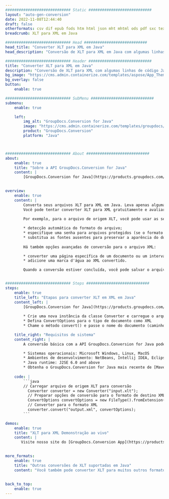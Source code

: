 ```yaml
---
############################# Static ############################
layout: "auto-gen-conversion"
date: 2022-11-08T12:44:40
draft: false
otherformats: csv dif epub fods htm html json mht mhtml ods pdf sxc tex tsv xlam xls xlsb xlsm xlsx xlt xltm xltx xml xps
breadcrumb: XLT para XML em Java

############################# Head ############################
head_title: "Converter XLT para XML em Java"
head_description: "Conversão de XLT para XML em Java com algumas linhas de código. Converta mais de 160 formatos de arquivo usando a API de conversão de documentos do GroupDocs para Java"

############################# Header ############################
title: "Converter XLT para XML em Java"
description: "Conversão de XLT para XML com algumas linhas de código Java"
bg_image: "https://cms.admin.containerize.com/templates/aspose/App_Themes/V3/images/bg/header1.png"
bg_overlay: false
button:
    enable: true

############################# SubMenu ############################
submenu:
    enable: true

    left:
        img_alt: "GroupDocs.Conversion for Java"
        image: "https://cms.admin.containerize.com/templates/groupdocs/images/product-logos/90x90-noborder/groupdocs-conversion-java.png"
        product: "GroupDocs.Conversion"
        platform: "Java"



############################# About ############################
about:
    enable: true
    title: "Sobre a API GroupDocs.Conversion for Java"
    content: |
        [GroupDocs.Conversion for Java](https://products.groupdocs.com/conversion/java/) é uma API avançada de conversão de formato de arquivo para conversão entre formatos populares de imagem e documento, como Microsoft Office, OpenDocument, PDF, HTML, e-mail, CAD. e muito mais com apenas algumas linhas de código. A API nativa detecta automaticamente os formatos dos documentos originais e oferece muitas opções para personalizar os documentos convertidos. Juntamente com a função de extrair informações de um documento, ele também suporta o armazenamento em cache dos resultados da conversão para o disco local por padrão. No entanto, qualquer tipo de armazenamento em cache pode ser suportado pela implementação das interfaces apropriadas - Amazon S3, Dropbox, Google Drive, Windows Azure, Reddis ou quaisquer outras.
    

overview:
    enable: true
    content: |
        Converta seus arquivos XLT para XML em Java. Leva apenas algumas linhas de código Java em qualquer plataforma de sua escolha, como Windows, Linux, macOS.
        Você pode tentar converter XLT para XML gratuitamente e avaliar a qualidade dos resultados da conversão. Junto com scripts de conversão de arquivo simples, você pode tentar opções mais sofisticadas para carregar o arquivo de origem XLT e armazenar a saída XML. 
        
        Por exemplo, para o arquivo de origem XLT, você pode usar as seguintes opções de carregamento:

        * detecção automática do formato do arquivo;
        * especifique uma senha para arquivos protegidos (se o formato de arquivo for compatível);
        * substitua as fontes ausentes para preservar a aparência do documento.
        
        Há também opções avançadas de conversão para o arquivo XML:

        * converter uma página específica de um documento ou um intervalo de páginas;
        * adicione uma marca d'água ao XML convertido.

        Quando a conversão estiver concluída, você pode salvar o arquivo XML no caminho do arquivo local ou em qualquer armazenamento de terceiros, como FTP, Amazon S3, Google Drive, Dropbox etc. Observe - para converter XLT para XML, você não precisa instalar nenhum software adicional, como MS Office, Open Office, Adobe Acrobat Reader etc.


############################# Steps ############################
steps:
    enable: true
    title_left: "Etapas para converter XLT em XML em Java"
    content_left: |
        [GroupDocs.Conversion for Java](https://products.groupdocs.com/conversion/java/) permite que os desenvolvedores convertam facilmente o arquivo XLT para XML com algumas linhas de código.
        
        * Crie uma nova instância da classe Converter e carregue o arquivo XLT com o caminho completo
        * Defina ConvertOptions para o tipo de documento como XML
        * Chame o método convert() e passe o nome do documento (caminho completo) e formato (XML) como parâmetro

    title_right: "Requisitos de sistema"
    content_right: |
        A conversão básica com a API GroupDocs.Conversion for Java pode ser feita com apenas algumas linhas de código. Nossas APIs são suportadas em todas as principais plataformas e sistemas operacionais. Antes de executar o código abaixo, certifique-se de ter os seguintes pré-requisitos instalados em seu sistema.

        * Sistemas operacionais: Microsoft Windows, Linux, MacOS
        * Ambientes de desenvolvimento: NetBeans, Intellij IDEA, Eclipse, etc.
        * Java runtime: J2SE 6.0 and above
        * Obtenha o GroupDocs.Conversion for Java mais recente de [Maven](https://repository.groupdocs.com/webapp/#/artifacts/browse/tree/General/repo/com/groupdocs/groupdocs-conversion)
         
    code: |
        ```java    
        // Carregar arquivo de origem XLT para conversão
          Converter converter = new Converter("input.xlt");
          // Preparar opções de conversão para o formato de destino XML
          ConvertOptions convertOptions = new FileType().fromExtension("xml").getConvertOptions();
          // Converter para o formato XML
          converter.convert("output.xml", convertOptions);
        ```

demos:
    enable: true
    title: "XLT para XML Demonstração ao vivo"
    content: |
       Visite nosso site do [GroupDocs.Conversion App](https://products.groupdocs.app/conversion/family) e experimente a conversão de XLT para XML agora. A demonstração gratuita tem os seguintes benefícios
          

more_formats:
    enable: true
    title: "Outras conversões de XLT suportadas em Java"
    content: "Você também pode converter XLT para muitos outros formatos de arquivo. Por favor, veja a lista abaixo."
       
       
back_to_top:
    enable: true
---
```

